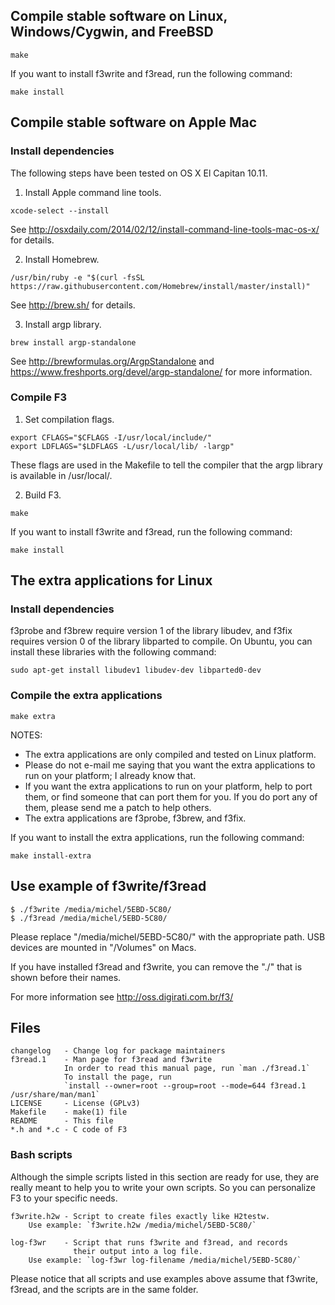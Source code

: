 ## Compile stable software on Linux, Windows/Cygwin, and FreeBSD

```
make
```
If you want to install f3write and f3read, run the following command:

```
make install
```


## Compile stable software on Apple Mac

### Install dependencies

The following steps have been tested on OS X El Capitan 10.11.

1) Install Apple command line tools.
```
xcode-select --install
```

See http://osxdaily.com/2014/02/12/install-command-line-tools-mac-os-x/
for details.

2) Install Homebrew.
```
/usr/bin/ruby -e "$(curl -fsSL https://raw.githubusercontent.com/Homebrew/install/master/install)"
```

See http://brew.sh/ for details.

3) Install argp library.
```
brew install argp-standalone
```

See http://brewformulas.org/ArgpStandalone and
https://www.freshports.org/devel/argp-standalone/ for more information.

### Compile F3

1) Set compilation flags.
```
export CFLAGS="$CFLAGS -I/usr/local/include/"
export LDFLAGS="$LDFLAGS -L/usr/local/lib/ -largp"
```

These flags are used in the Makefile to tell the compiler that
the argp library is available in /usr/local/.

2) Build F3.
```
make
```

If you want to install f3write and f3read, run the following command:

```
make install
```


## The extra applications for Linux

### Install dependencies

f3probe and f3brew require version 1 of the library libudev, and
f3fix requires version 0 of the library libparted to compile.
On Ubuntu, you can install these libraries with the following command:
```
sudo apt-get install libudev1 libudev-dev libparted0-dev
```

### Compile the extra applications

```
make extra
```

NOTES:
   - The extra applications are only compiled and tested on Linux platform.
   - Please do not e-mail me saying that you want the extra applications
     to run on your platform; I already know that.
   - If you want the extra applications to run on your platform,
     help to port them, or find someone that can port them for you.
     If you do port any of them, please send me a patch to help others.
   - The extra applications are f3probe, f3brew, and f3fix.

If you want to install the extra applications, run the following command:

```
make install-extra
```


## Use example of f3write/f3read

```
$ ./f3write /media/michel/5EBD-5C80/
$ ./f3read /media/michel/5EBD-5C80/
```

Please replace "/media/michel/5EBD-5C80/" with the appropriate path.
USB devices are mounted in "/Volumes" on Macs.

If you have installed f3read and f3write, you can remove the "./"
that is shown before their names.

For more information see http://oss.digirati.com.br/f3/


## Files

    changelog   - Change log for package maintainers
    f3read.1    - Man page for f3read and f3write
                In order to read this manual page, run `man ./f3read.1`
                To install the page, run
                `install --owner=root --group=root --mode=644 f3read.1 /usr/share/man/man1`
    LICENSE     - License (GPLv3)
    Makefile    - make(1) file
    README      - This file
    *.h and *.c - C code of F3

### Bash scripts

Although the simple scripts listed in this section are ready for use,
they are really meant to help you to write your own scripts.
So you can personalize F3 to your specific needs.

    f3write.h2w - Script to create files exactly like H2testw.
        Use example: `f3write.h2w /media/michel/5EBD-5C80/`

    log-f3wr    - Script that runs f3write and f3read, and records
                  their output into a log file.
        Use example: `log-f3wr log-filename /media/michel/5EBD-5C80/`

Please notice that all scripts and use examples above assume that
f3write, f3read, and the scripts are in the same folder.
